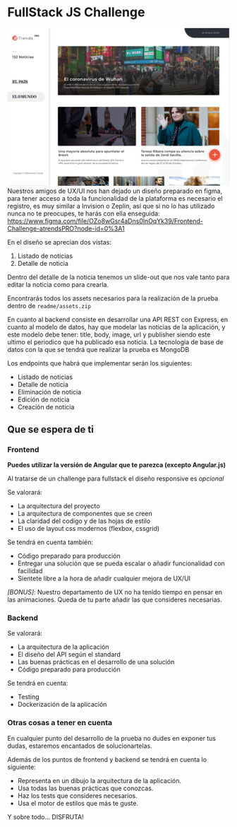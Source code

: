 # FullStack JS Challenge
![atrends](./readme/first.png)
Nuestros amigos de UX/UI nos han dejado un diseño preparado en figma, para tener acceso a toda la funcionalidad de la plataforma es necesario el registro, es muy similar a Invision o Zeplin, así que si no lo has utilizado nunca no te preocupes, te harás con ella enseguida: https://www.figma.com/file/OZo8wGsr4aDns0lnOqYk39/Frontend-Challenge-atrendsPRO?node-id=0%3A1

En el diseño se aprecian dos vistas:
1. Listado de noticias
2. Detalle de noticia

Dentro del detalle de la noticia tenemos un slide-out que nos vale tanto para editar la noticia como para crearla.

Encontrarás todos los assets necesarios para la realización de la prueba dentro de `readme/assets.zip`

En cuanto al backend consiste en desarrollar una API REST con Express, en cuanto al modelo de datos, hay que modelar las noticias de la aplicación, y este modelo debe tener: title, body, image, url y publisher siendo este ultimo el periodico que ha publicado esa noticia. La tecnologia de base de datos con la que se tendrá que realizar la prueba es MongoDB

Los endpoints que habrá que implementar serán los siguientes:
- Listado de noticias
- Detalle de noticia
- Eliminación de noticia
- Edición de noticia
- Creación de noticia


## Que se espera de ti
### Frontend
**Puedes utilizar la versión de Angular que te parezca (excepto Angular.js)**

Al tratarse de un challenge para fullstack el diseño responsive es *opcional*

Se valorará:
- La arquitectura del proyecto
- La arquitectura de componentes que se creen
- La claridad del codigo y de las hojas de estilo
- El uso de layout css modernos (flexbox, cssgrid)

Se tendrá en cuenta también:
- Código preparado para producción
- Entregar una solución que se pueda escalar o añadir funcionalidad con facilidad
- Sientete libre a la hora de añadir cualquier mejora de UX/UI

*[BONUS]*: Nuestro departamento de UX no ha tenido tiempo en pensar en las animaciones. Queda de tu parte añadir las que consideres necesarias.

### Backend
Se valorará:
- La arquitectura de la aplicación
- El diseño del API según el standard
- Las buenas prácticas en el desarrollo de una solución
- Código preparado para producción

Se tendrá en cuenta:
- Testing
- Dockerización de la aplicación

### Otras cosas a tener en cuenta
En cualquier punto del desarrollo de la prueba no dudes en exponer tus dudas, estaremos encantados de solucionartelas.

Además de los puntos de frontend y backend se tendrá en cuenta lo siguiente:
- Representa en un dibujo la arquitectura de la aplicación.
- Usa todas las buenas prácticas que conozcas.
- Haz los tests que consideres necesarios.
- Usa el motor de estilos que más te guste.

Y sobre todo... DISFRUTA!

